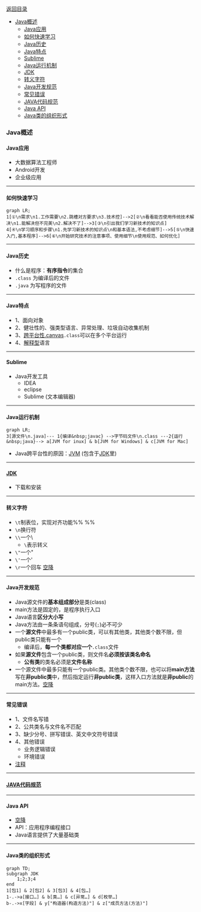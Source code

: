 [返回目录](index.md)

- [Java概述](#java概述)
	- [Java应用](#java应用)
	- [如何快速学习](#如何快速学习)
	- [Java历史](#java历史)
	- [Java特点](#java特点)
	- [Sublime](#sublime)
	- [Java运行机制](#java运行机制)
	- [JDK](#jdk)
	- [转义字符](#转义字符)
	- [Java开发规范](#java开发规范)
	- [常见错误](#常见错误)
	- [JAVA代码规范](#java代码规范)
	- [Java API](#java-api)
	- [Java类的组织形式](#java类的组织形式)

### Java概述
#### Java应用
- 大数据算法工程师
- Android开发
- 企业级应用

---
#### 如何快速学习

```mermaid
graph LR;
1[①\n需求\n1.工作需要\n2.跳槽对方要求\n3.技术控]-->2[②\n看看能否使用传统技术解决\n1.能解决但不完美\n2.解决不了]-->3[③\n引出我们学习新技术的知识点]
4[④\n学习顺序和步骤\n1.先学习新技术的知识点\n和基本语法,不考虑细节]-->5[⑤\n快速入门,基本程序]-->6[⑥\n开始研究技术的注意事项、使用细节\n使用规范、如何优化]
```

---
#### Java历史
- 什么是程序：**有序指令**的集合
- `.class` 为编译后的文件
- `.java` 为写程序的文件
---
#### Java特点
- 1、面向对象
- 2、健壮性的、强类型语言、异常处理、垃圾自动收集机制
- 3、[跨平台性.canvas](跨平台性.canvas.md)`.class`可以在多个平台运行
- 4、[解释型](解释型.md)语言
---
#### Sublime
- Java开发工具
	- IDEA
	- eclipse
	- Sublime (文本编辑器)
---
#### Java运行机制
```mermaid
graph LR;
3[源文件\n.java]--- 1{编译&nbsp;javac} -->字节码文件\n.class ---2{运行&nbsp;java}--> a[JVM for inux] & b[JVM for Windows] & c[JVM for Mac]

```
- Java跨平台性的原因：[JVM](JVM.md) (包含于[JDK](JDK.md)里)
---
#### [JDK](JDK.md) 
- 下载和安装
---
#### 转义字符
- `\t`制表位，实现对齐功能%%  %%
- `\n`换行符
- `\\`一个\
	- `\`表示转义
- `\"`一个"
- `\'`一个'
- `\r`一个回车 [空降](https://www.bilibili.com/video/BV1fh411y7R8?t=843.3&p=21) 
---
#### Java开发规范
- Java源文件的**基本组成部分**是类(class)
- main方法是固定的，是程序执行入口
- Java语言**区分大小写** 
- Java方法由一条条语句组成，分号(`;`)必不可少
- 一个**源文件**中最多有一个public类，可以有其他类，其他类个数不限，但public类只能有一个
	- 编译后，**每一个类都对应一个**`.class`文件
- 如果**源文件**包含一个public类，则文件名**必须按该类名命名**
	- **公有类**的类名必须是**文件名称**
- 一个源文件中最多只能有一个public类。其他类个数不限，也可以将**main方法**写在**非public类**中，然后指定运行**非public类**，这样入口方法就是**非public**的main方法。[空降](https://www.bilibili.com/video/BV1fh411y7R8?t=656.3&p=19) 
---
#### 常见错误
- 1、文件名写错
- 2、公共类名与文件名不匹配
- 3、缺少分号、拼写错误、英文中文符号错误
- 4、其他错误
	- 业务逻辑错误
	- 环境错误
- [注释](注释.md) 
---
#### [JAVA代码规范](JAVA代码规范.md)
---
#### Java API
- [空降](https://www.bilibili.com/video/BV1fh411y7R8?t=250.9&p=46) 
- API：应用程序编程接口
- Java语言提供了大量基础类
---
#### Java类的组织形式
```mermaid
graph TD;
subgraph JDK
	1;2;3;4
end
1[包1] & 2[包2] & 3[包3] & 4[包…]
1-.->a[接口…] & b[类…] & c[异常…] & d[枚举…]
b-.->x[字段] & y["构造器(构造方法)"] & z["成员方法(方法)"]
```
